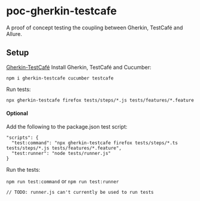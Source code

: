 # poc-gherkin-testcafe
 A proof of concept testing the coupling between Gherkin, TestCafé and Allure.
 
## Setup
[Gherkin-TestCafé](https://github.com/kiwigrid/gherkin-testcafe)
 Install Gherkin, TestCafé and Cucumber: 
 
 `npm i gherkin-testcafe cucumber testcafe`
 
 Run tests:
 
 `npx gherkin-testcafe firefox tests/steps/*.js tests/features/*.feature`
 
#### Optional
 Add the following to the package.json test script:
 
  ```
  "scripts": {
    "test:command": "npx gherkin-testcafe firefox tests/steps/*.ts tests/steps/*.js tests/features/*.feature",
    "test:runner": "node tests/runner.js"
  }
  ```
  
 Run the tests:
 
 `npm run test:command` or `npm run test:runner`
 
 `// TODO: runner.js can't currently be used to run tests`